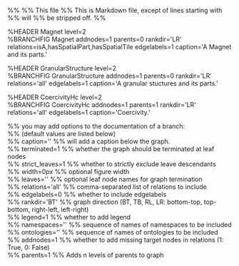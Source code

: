 %% %% This file %% This is Markdown file, except of lines starting with %% will %% be stripped off. %%


%HEADER Magnet level=2  
%BRANCHFIG Magnet addnodes=1 parents=0 rankdir='LR' relations=isA,hasSpatialPart,hasSpatialTile edgelabels=1 caption='A Magnet and its parts.'

%HEADER GranularStructure level=2  
%BRANCHFIG GranularStructure addnodes=1 parents=0 rankdir='LR' relations='all' edgelabels=1 caption='A granular stuctures and its parts.'

%HEADER CoercivityHc level=2  
%BRANCHFIG CoercivityHc addnodes=1 parents=1 rankdir='LR' relations='all' edgelabels=1 caption='Coercivity.'

%% you may add options to the documentation of a branch:  
%% (default values are listed below)  
%% caption=''      %% will add a caption below the graph.  
%% terminated=1    %% whether the graph should be terminated at leaf nodes  
%% strict_leaves=1 %% whether to strictly exclude leave descendants  
%% width=0px       %% optional figure width  
%% leaves=''       %% optional leaf node names for graph termination  
%% relations='all' %% comma-separated list of relations to include  
%% edgelabels=0    %% whether to include edgelabels  
%% rankdir='BT'    %% graph direction (BT, TB, RL, LR: bottom-top, top-bottom, right-left, left-right)  
%% legend=1        %% whether to add legend  
%% namespaces=''   %% sequence of names of namespaces to be included  
%% ontologies=''   %% sequence of names of ontologies to be included  
%% addnodes=1      %% whether to add missing target nodes in relations (1: True, 0: False)  
%% parents=1       %% Adds n levels of parents to graph  

